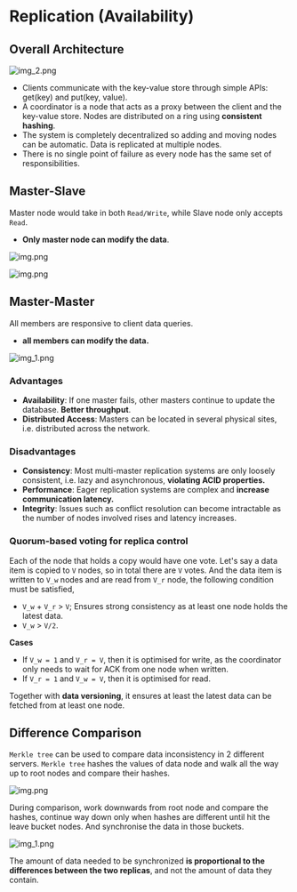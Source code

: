 # Replication (Availability)

## Overall Architecture

![img_2.png](arch.png)

- Clients communicate with the key-value store through simple APIs: get(key) and put(key,
value).
- A coordinator is a node that acts as a proxy between the client and the key-value store. Nodes are distributed on a ring using **consistent hashing**.
- The system is completely decentralized so adding and moving nodes can be automatic. Data is replicated at multiple nodes.
- There is no single point of failure as every node has the same set of responsibilities.

## Master-Slave
Master node would take in both `Read/Write`, while Slave node only accepts `Read`.
- **Only master node can modify the data**.

![img.png](rep1.png)

![img.png](master-slave.png)


## Master-Master
All members are responsive to client data queries.
- **all members can modify the data.**

![img_1.png](rep2.png)

### Advantages

- **Availability**: If one master fails, other masters continue to update the database. **Better throughput**.
- **Distributed Access**: Masters can be located in several physical sites, i.e. distributed across the network.

### Disadvantages

- **Consistency**: Most multi-master replication systems are only loosely consistent, i.e. lazy and asynchronous, **violating ACID properties.**
- **Performance**: Eager replication systems are complex and **increase communication latency.**
- **Integrity**: Issues such as conflict resolution can become intractable as the number of nodes involved rises and latency increases.

### Quorum-based voting for replica control

Each of the node that holds a copy would have one vote. Let's say a data item is copied to `V` nodes, so
in total there are `V` votes. And the data item is written to `V_w` nodes and are read from `V_r` node,
the following condition must be satisfied,

- `V_w` + `V_r` > `V`; Ensures strong consistency as at least one node holds the latest data.
- `V_w` > `V/2`.

**Cases**

- If `V_w = 1` and `V_r = V`, then it is optimised for write, as the coordinator only needs to wait for ACK from one node when written.
- If `V_r = 1` and `V_w = V`, then it is optimised for read.

Together with **data versioning**, it ensures at least the latest data can be fetched from at least one node.


## Difference Comparison

`Merkle tree` can be used to compare data inconsistency in 2 different servers. `Merkle tree` hashes the values of data node and
walk all the way up to root nodes and compare their hashes.

![img.png](merkle-tree1.png)

During comparison, work downwards from root node and compare the hashes, continue way down only when hashes are different until
hit the leave bucket nodes. And synchronise the data in those buckets. 

![img_1.png](merkle-tree2.png)

The amount of data needed to be synchronized **is proportional to the differences between the two replicas**, and not the amount of data they contain.
